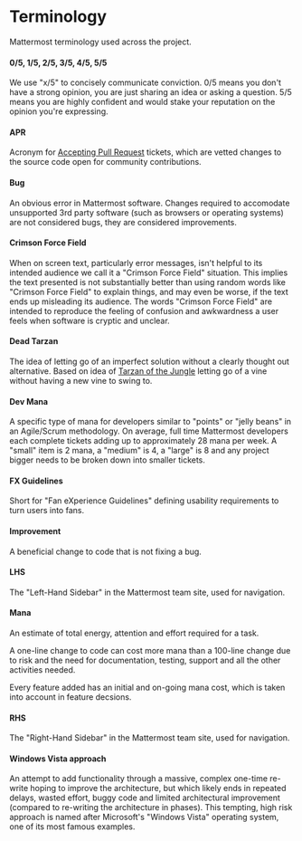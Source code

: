 # Terminology 

Mattermost terminology used across the project. 

#### 0/5, 1/5, 2/5, 3/5, 4/5, 5/5 

We use "x/5" to concisely communicate conviction. 0/5 means you don't have a strong opinion, you are just sharing an idea or asking a question. 5/5 means you are highly confident and would stake your reputation on the opinion you're expressing. 

#### APR

Acronym for [Accepting Pull Request](http://docs.mattermost.com/process/accepting-pull-request.html) tickets, which are vetted changes to the source code open for community contributions.  

#### Bug

An obvious error in Mattermost software. Changes required to accomodate unsupported 3rd party software (such as browsers or operating systems) are not considered bugs, they are considered improvements. 

#### Crimson Force Field

When on screen text, particularly error messages, isn't helpful to its intended audience we call it a "Crimson Force Field" situation. This implies the text presented is not substantially better than using random words like "Crimson Force Field" to explain things, and may even be worse, if the text ends up misleading its audience. The words "Crimson Force Field" are intended to reproduce the feeling of confusion and awkwardness a user feels when software is cryptic and unclear. 

#### Dead Tarzan 

The idea of letting go of an imperfect solution without a clearly thought out alternative. Based on idea of [Tarzan of the Jungle](https://en.wikipedia.org/wiki/Tarzan) letting go of a vine without having a new vine to swing to. 

#### Dev Mana

A specific type of mana for developers similar to "points" or "jelly beans" in an Agile/Scrum methodology. On average, full time Mattermost developers each complete tickets adding up to approximately 28 mana per week. A "small" item is 2 mana, a "medium" is 4, a "large" is 8 and any project bigger needs to be broken down into smaller tickets. 

#### FX Guidelines

Short for "Fan eXperience Guidelines" defining usability requirements to turn users into fans.

#### Improvement 

A beneficial change to code that is not fixing a bug. 

#### LHS

The "Left-Hand Sidebar" in the Mattermost team site, used for navigation.

#### Mana

An estimate of total energy, attention and effort required for a task. 

A one-line change to code can cost more mana than a 100-line change due to risk and the need for documentation, testing, support and all the other activities needed. 

Every feature added has an initial and on-going mana cost, which is taken into account in feature decsions. 

#### RHS

The "Right-Hand Sidebar" in the Mattermost team site, used for navigation.

#### Windows Vista approach

An attempt to add functionality through a massive, complex one-time re-write hoping to improve the architecture, but which likely ends in repeated delays, wasted effort, buggy code and limited architectural improvement (compared to re-writing the architecture in phases). This tempting, high risk approach is named after Microsoft's "Windows Vista" operating system, one of its most famous examples.

